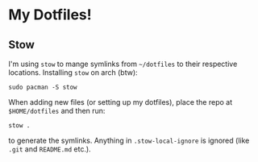 # My Dotfiles!

## Stow
I'm using `stow` to mange symlinks from `~/dotfiles` to their respective locations. Installing `stow` on arch (btw):
```shell
sudo pacman -S stow
```
When adding new files (or setting up my dotfiles), place the repo at `$HOME/dotfiles` and then run:
```shell
stow .
```
to generate the symlinks. Anything in `.stow-local-ignore` is ignored (like `.git` and `README.md` etc.).
